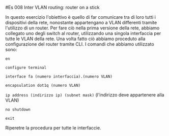 #Es 008 Inter VLAN routing: router on a stick

In questo esercizio l'obiettivo è quello di far comunicare tra di loro tutti i dispositivi della rete, nonostante appartengano a VLAN differenti tramite l'utilizzo di un router.
Per fare ciò nella prima versione della rete, abbiamo collegato uno degli switch  al router, utilizzando una singola interfaccia per tutte le VLAN della rete.
Una volta fatto ciò abbiamo proceduto alla configurazione del router tramite CLI. I comandi che abbiamo utilizzato sono: 

`en`

`configure terminal`

`interface fa (numero interfaccia).(numero VLAN)`

`encapsulation dot1q (numero VLAN)`

`ip address (indirizzo ip) (subnet mask)` (l'indirizzo deve appartenere alla VLAN)

`no shutdown`

`exit`

Riperetre la procedura per tutte le interfaccie.